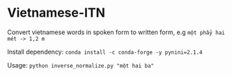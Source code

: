 # Vietnamese-ITN
Convert vietnamese words in spoken form to written form, e.g `một phẩy hai mét -> 1,2 m`

Install dependency: `conda install -c conda-forge -y pynini=2.1.4`

Usage: `python inverse_normalize.py "một hai ba"`
